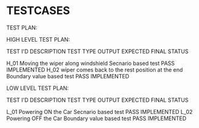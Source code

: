 
# TESTCASES

TEST PLAN:

HIGH LEVEL TEST PLAN:


TEST I'D	DESCRIPTION	TEST TYPE	OUTPUT EXPECTED	FINAL STATUS


H_01 	                Moving the wiper along windshield 	                 Secnario based test	           PASS 	            IMPLEMENTED
H_02	                wiper comes back to the rest position at the end   	 Boundary value based test 	     PASS           	  IMPLEMENTED 


LOW LEVEL TEST PLAN:


TEST I'D	DESCRIPTION	TEST TYPE	OUTPUT EXPECTED	FINAL STATUS

   
L_01 	                Powering ON the Car	                      Secnario based test                   	PASS 	              IMPLEMENTED
L_02	                Powering OFF the Car	                    Boundary value based test           	  PASS	              IMPLEMENTED
